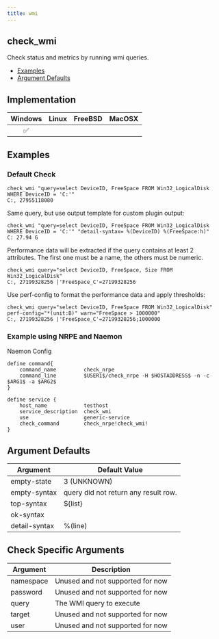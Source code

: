 ```yaml
---
title: wmi
---
```


## check_wmi

Check status and metrics by running wmi queries.

- [Examples](#examples)
- [Argument Defaults](#argument-defaults)

## Implementation

| Windows            | Linux | FreeBSD | MacOSX |
|:------------------:|:-----:|:-------:|:------:|
| :white_check_mark: |       |         |        |

## Examples

### Default Check

    check_wmi "query=select DeviceID, FreeSpace FROM Win32_LogicalDisk WHERE DeviceID = 'C:'"
    C:, 27955118080

Same query, but use output template for custom plugin output:

    check_wmi "query=select DeviceID, FreeSpace FROM Win32_LogicalDisk WHERE DeviceID = 'C:'" "detail-syntax= %(DeviceID) %(FreeSpace:h)"
    C: 27.94 G

Performance data will be extracted if the query contains at least 2 attributes. The first one must be a name, the others must be numeric.

    check_wmi query="select DeviceID, FreeSpace, Size FROM Win32_LogicalDisk"
	C:, 27199328256 |'FreeSpace_C'=27199328256

Use perf-config to format the performance data and apply thresholds:

    check_wmi query="select DeviceID, FreeSpace FROM Win32_LogicalDisk" perf-config="*(unit:B)" warn="FreeSpace > 1000000"
	C:, 27199328256 |'FreeSpace_C'=27199328256;1000000

### Example using NRPE and Naemon

Naemon Config

    define command{
        command_name         check_nrpe
        command_line         $USER1$/check_nrpe -H $HOSTADDRESS$ -n -c $ARG1$ -a $ARG2$
    }

    define service {
        host_name            testhost
        service_description  check_wmi
        use                  generic-service
        check_command        check_nrpe!check_wmi!
    }

## Argument Defaults

| Argument      | Default Value                        |
| ------------- | ------------------------------------ |
| empty-state   | 3 (UNKNOWN)                          |
| empty-syntax  | query did not return any result row. |
| top-syntax    | \${list}                             |
| ok-syntax     |                                      |
| detail-syntax | %(line)                              |

## Check Specific Arguments

| Argument  | Description                      |
| --------- | -------------------------------- |
| namespace | Unused and not supported for now |
| password  | Unused and not supported for now |
| query     | The WMI query to execute         |
| target    | Unused and not supported for now |
| user      | Unused and not supported for now |
